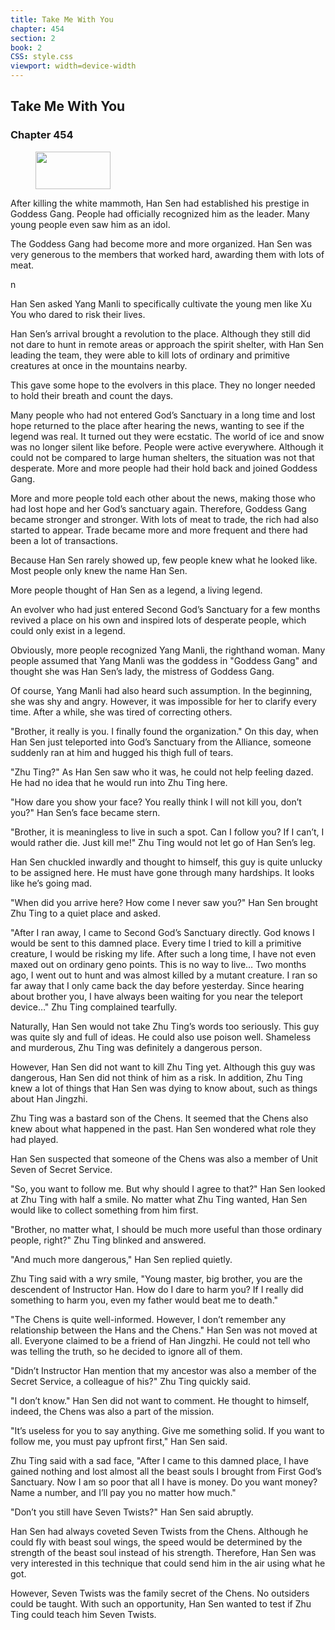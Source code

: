 ```yaml
---
title: Take Me With You
chapter: 454
section: 2
book: 2
CSS: style.css
viewport: width=device-width
---
```


## Take Me With You

### Chapter 454

<figure>
	<img src="../Images/gem.gif" alt="" id="gem" width="120" height="60" />
</figure>

After killing the white mammoth, Han Sen had established his prestige in Goddess Gang. People had officially recognized him as the leader. Many young people even saw him as an idol.

The Goddess Gang had become more and more organized. Han Sen was very generous to the members that worked hard, awarding them with lots of meat.

n

Han Sen asked Yang Manli to specifically cultivate the young men like Xu You who dared to risk their lives.

Han Sen’s arrival brought a revolution to the place. Although they still did not dare to hunt in remote areas or approach the spirit shelter, with Han Sen leading the team, they were able to kill lots of ordinary and primitive creatures at once in the mountains nearby.

This gave some hope to the evolvers in this place. They no longer needed to hold their breath and count the days.

Many people who had not entered God’s Sanctuary in a long time and lost hope returned to the place after hearing the news, wanting to see if the legend was real. It turned out they were ecstatic. The world of ice and snow was no longer silent like before. People were active everywhere. Although it could not be compared to large human shelters, the situation was not that desperate. More and more people had their hold back and joined Goddess Gang.

More and more people told each other about the news, making those who had lost hope and her God’s sanctuary again. Therefore, Goddess Gang became stronger and stronger. With lots of meat to trade, the rich had also started to appear. Trade became more and more frequent and there had been a lot of transactions.

Because Han Sen rarely showed up, few people knew what he looked like. Most people only knew the name Han Sen.

More people thought of Han Sen as a legend, a living legend.

An evolver who had just entered Second God’s Sanctuary for a few months revived a place on his own and inspired lots of desperate people, which could only exist in a legend.

Obviously, more people recognized Yang Manli, the righthand woman. Many people assumed that Yang Manli was the goddess in "Goddess Gang" and thought she was Han Sen’s lady, the mistress of Goddess Gang.

Of course, Yang Manli had also heard such assumption. In the beginning, she was shy and angry. However, it was impossible for her to clarify every time. After a while, she was tired of correcting others.

"Brother, it really is you. I finally found the organization." On this day, when Han Sen just teleported into God’s Sanctuary from the Alliance, someone suddenly ran at him and hugged his thigh full of tears.

"Zhu Ting?" As Han Sen saw who it was, he could not help feeling dazed. He had no idea that he would run into Zhu Ting here.

"How dare you show your face? You really think I will not kill you, don’t you?" Han Sen’s face became stern.

"Brother, it is meaningless to live in such a spot. Can I follow you? If I can’t, I would rather die. Just kill me!" Zhu Ting would not let go of Han Sen’s leg.

Han Sen chuckled inwardly and thought to himself, this guy is quite unlucky to be assigned here. He must have gone through many hardships. It looks like he’s going mad.

"When did you arrive here? How come I never saw you?" Han Sen brought Zhu Ting to a quiet place and asked.

"After I ran away, I came to Second God’s Sanctuary directly. God knows I would be sent to this damned place. Every time I tried to kill a primitive creature, I would be risking my life. After such a long time, I have not even maxed out on ordinary geno points. This is no way to live… Two months ago, I went out to hunt and was almost killed by a mutant creature. I ran so far away that I only came back the day before yesterday. Since hearing about brother you, I have always been waiting for you near the teleport device…" Zhu Ting complained tearfully.

Naturally, Han Sen would not take Zhu Ting’s words too seriously. This guy was quite sly and full of ideas. He could also use poison well. Shameless and murderous, Zhu Ting was definitely a dangerous person.

However, Han Sen did not want to kill Zhu Ting yet. Although this guy was dangerous, Han Sen did not think of him as a risk. In addition, Zhu Ting knew a lot of things that Han Sen was dying to know about, such as things about Han Jingzhi.

Zhu Ting was a bastard son of the Chens. It seemed that the Chens also knew about what happened in the past. Han Sen wondered what role they had played.

Han Sen suspected that someone of the Chens was also a member of Unit Seven of Secret Service.

"So, you want to follow me. But why should I agree to that?" Han Sen looked at Zhu Ting with half a smile. No matter what Zhu Ting wanted, Han Sen would like to collect something from him first.

"Brother, no matter what, I should be much more useful than those ordinary people, right?" Zhu Ting blinked and answered.

"And much more dangerous," Han Sen replied quietly.

Zhu Ting said with a wry smile, "Young master, big brother, you are the descendent of Instructor Han. How do I dare to harm you? If I really did something to harm you, even my father would beat me to death."

"The Chens is quite well-informed. However, I don’t remember any relationship between the Hans and the Chens." Han Sen was not moved at all. Everyone claimed to be a friend of Han Jingzhi. He could not tell who was telling the truth, so he decided to ignore all of them.

"Didn’t Instructor Han mention that my ancestor was also a member of the Secret Service, a colleague of his?" Zhu Ting quickly said.

"I don’t know." Han Sen did not want to comment. He thought to himself, indeed, the Chens was also a part of the mission.

"It’s useless for you to say anything. Give me something solid. If you want to follow me, you must pay upfront first," Han Sen said.

Zhu Ting said with a sad face, "After I came to this damned place, I have gained nothing and lost almost all the beast souls I brought from First God’s Sanctuary. Now I am so poor that all I have is money. Do you want money? Name a number, and I’ll pay you no matter how much."

"Don’t you still have Seven Twists?" Han Sen said abruptly.

Han Sen had always coveted Seven Twists from the Chens. Although he could fly with beast soul wings, the speed would be determined by the strength of the beast soul instead of his strength. Therefore, Han Sen was very interested in this technique that could send him in the air using what he got.

However, Seven Twists was the family secret of the Chens. No outsiders could be taught. With such an opportunity, Han Sen wanted to test if Zhu Ting could teach him Seven Twists.
